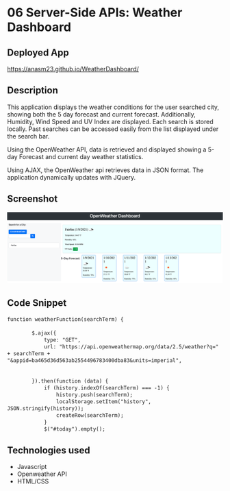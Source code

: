 # 06 Server-Side APIs: Weather Dashboard

## Deployed App
https://anasm23.github.io/WeatherDashboard/

## Description
This application displays the weather conditions for the user searched city, showing both the 5 day forecast and current forecast. Additionally, Humidity, Wind Speed and UV Index are displayed. Each search is stored locally. Past searches can be accessed easily from the list displayed under the search bar. 

Using the OpenWeather API, data is retrieved and displayed showing a 5-day Forecast and current day weather statistics. 

Using AJAX, the OpenWeather api retrieves data in JSON format. The application dynamically updates with JQuery.

## Screenshot
<img src="./Assets/Screenshot.png">

## Code Snippet
```
function weatherFunction(searchTerm) {

        $.ajax({
            type: "GET",
            url: "https://api.openweathermap.org/data/2.5/weather?q=" + searchTerm + "&appid=ba465d36d563ab2554496783400dba83&units=imperial",


        }).then(function (data) {
            if (history.indexOf(searchTerm) === -1) {
                history.push(searchTerm);
                localStorage.setItem("history", JSON.stringify(history));
                createRow(searchTerm);
            }
            $("#today").empty();
```


## Technologies used
* Javascript
* Openweather API
* HTML/CSS

